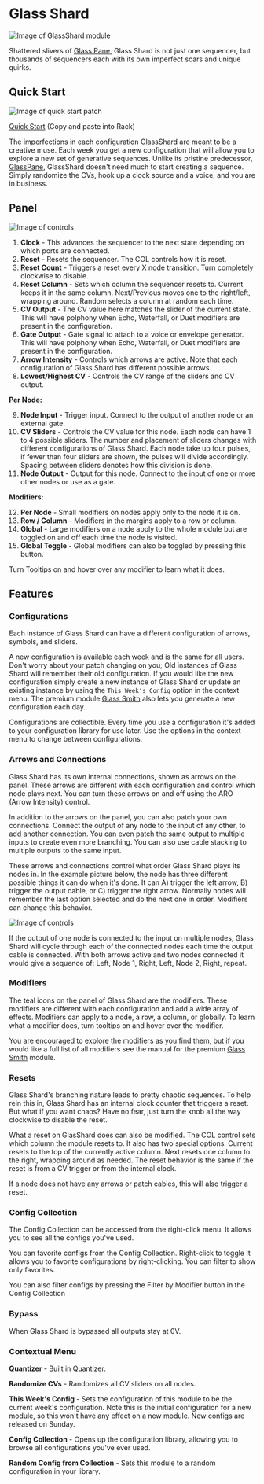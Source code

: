 # Glass Shard
![Image of GlassShard module](../images/GlassShard.png)

Shattered slivers of [Glass Pane](https://library.vcvrack.com/PathSet/GlassPane), Glass Shard is not just one sequencer, but thousands of sequencers each with its own imperfect scars and unique quirks.

## Quick Start

![Image of quick start patch](../images/GlassShard/quick_start_1.png)

[Quick Start](../examples/GlassShard/GlassShard_QuickStart.vcvs?raw=true) (Copy and paste into Rack)

The imperfections in each configuration GlassShard are meant to be a creative muse. Each week you get a new configuration that will allow you to explore a new set of generative sequences. Unlike its pristine predecessor, [GlassPane](https://library.vcvrack.com/PathSet/GlassPane), GlassShard doesn't need much to start creating a sequence. Simply randomize the CVs, hook up a clock source and a voice, and you are in business.

## Panel

![Image of controls](../images/GlassShard/labels.png)

1. **Clock** - This advances the sequencer to the next state depending on which ports are connected.
2. **Reset** - Resets the sequencer. The COL controls how it is reset.
3. **Reset Count** - Triggers a reset every X node transition. Turn completely clockwise to disable.
4. **Reset Column** - Sets which column the sequencer resets to. Current keeps it in the same column. Next/Previous moves one to the right/left, wrapping around. Random selects a column at random each time.
5. **CV Output** - The CV value here matches the slider of the current state. This will have polphony when Echo, Waterfall, or Duet modifiers are present in the configuration.
6. **Gate Output** - Gate signal to attach to a voice or envelope generator. This will have polphony when Echo, Waterfall, or Duet modifiers are present in the configuration.
7. **Arrow Intensity** - Controls which arrows are active. Note that each configuration of Glass Shard has different possible arrows.
8. **Lowest/Highest CV** - Controls the CV range of the sliders and CV output.


**Per Node:**

9. **Node Input** - Trigger input. Connect to the output of another node or an external gate.
10. **CV Sliders** - Controls the CV value for this node. Each node can have 1 to 4 possible sliders. The number and placement of sliders changes with different configurations of Glass Shard. Each node take up four pulses, if fewer than four sliders are shown, the pulses will divide accordingly. Spacing between sliders denotes how this division is done.
11. **Node Output** - Output for this node. Connect to the input of one or more other nodes or use as a gate.


**Modifiers:**

12. **Per Node** - Small modifiers on nodes apply only to the node it is on.
13. **Row / Column** - Modifiers in the margins apply to a row or column.
14. **Global** - Large modifiers on a node apply to the whole module but are toggled on and off each time the node is visited.
15. **Global Toggle** - Global modifiers can also be toggled by pressing this button.

Turn Tooltips on and hover over any modifier to learn what it does.

## Features

### Configurations

Each instance of Glass Shard can have a different configuration of arrows, symbols, and sliders.

A new configuration is available each week and is the same for all users. Don't worry about your patch changing on you; Old instances of Glass Shard will remember their old configuration. If you would like the new configuration simply create a new instance of Glass Shard or update an existing instance by using the `This Week's Config` option in the context menu. The premium module [Glass Smith](https://library.vcvrack.com/PathSet-GlassShard-Premium/GlassSmith) also lets you generate a new configuration each day.

Configurations are collectible. Every time you use a configuration it's added to your configuration library for use later. Use the options in the context menu to change between configurations.

### Arrows and Connections

Glass Shard has its own internal connections, shown as arrows on the panel. These arrows are different with each configuration and control which node plays next. You can turn these arrows on and off using the ARO (Arrow Intensity) control.

In addition to the arrows on the panel, you can also patch your own connections. Connect the output of any node to the input of any other, to add another connection. You can even patch the same output to multiple inputs to create even more branching. You can also use cable stacking to multiple outputs to the same input.

These arrows and connections control what order Glass Shard plays its nodes in. In the example picture below, the node has three different possible things it can do when it's done. It can A) trigger the left arrow, B) trigger the output cable, or C) trigger the right arrow. Normally nodes will remember the last option selected and do the next one in order. Modifiers can change this behavior.

![Image of controls](../images/GlassShard/NodeTransitions.png)

If the output of one node is connected to the input on multiple nodes, Glass Shard will cycle through each of the connected nodes each time the output cable is connected. With both arrows active and two nodes connected it would give a sequence of: Left, Node 1, Right, Left, Node 2, Right, repeat.

### Modifiers

The teal icons on the panel of Glass Shard are the modifiers. These modifiers are different with each configuration and add a wide array of effects. Modifiers can apply to a node, a row, a column, or globally. To learn what a modifier does, turn tooltips on and hover over the modifier.

You are encouraged to explore the modifiers as you find them, but if you would like a full list of all modifiers see the manual for the premium [Glass Smith](https://github.com/patheros/PathSetManuals/blob/main/modules/GlassSmith.md) module.

### Resets

Glass Shard's branching nature leads to pretty chaotic sequences. To help rein this in, Glass Shard has an internal clock counter that triggers a reset. But what if you want chaos? Have no fear, just turn the knob all the way clockwise to disable the reset.

What a reset on GlasShard does can also be modified. The COL control sets which column the module resets to. It also has two special options. Current resets to the top of the currently active column. Next resets one column to the right, wrapping around as needed. The reset behavior is the same if the reset is from a CV trigger or from the internal clock.

If a node does not have any arrows or patch cables, this will also trigger a reset.

### Config Collection

The Config Collection can be accessed from the right-click menu. It allows you to see all the configs you've used.

You can favorite configs from the Config Collection. Right-click to toggle It allows you to favorite configurations by right-clicking. You can filter to show only favorites.

You can also filter configs by pressing the Filter by Modifier button in the Config Collection

### Bypass

When Glass Shard is bypassed all outputs stay at 0V.

### Contextual Menu

**Quantizer** - Built in Quantizer.

**Randomize CVs** - Randomizes all CV sliders on all nodes.

**This Week's Config** - Sets the configuration of this module to be the current week's configuration. Note this is the initial configuration for a new module, so this won't have any effect on a new module. New configs are released on Sunday.

**Config Collection** - Opens up the configuration library, allowing you to browse all configurations you've ever used.

**Random Config from Collection** - Sets this module to a random configuration in your library.
